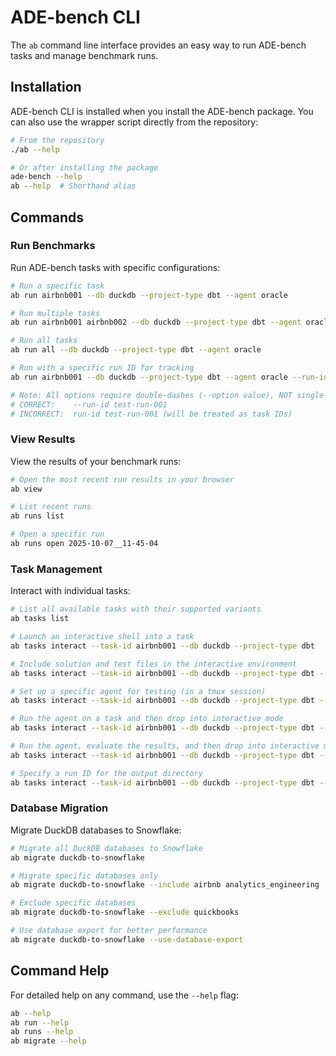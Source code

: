 # ADE-bench CLI

The `ab` command line interface provides an easy way to run ADE-bench tasks and manage benchmark runs.

## Installation

ADE-bench CLI is installed when you install the ADE-bench package. You can also use the wrapper script directly from the repository:

```bash
# From the repository
./ab --help

# Or after installing the package
ade-bench --help
ab --help  # Shorthand alias
```

## Commands

### Run Benchmarks

Run ADE-bench tasks with specific configurations:

```bash
# Run a specific task
ab run airbnb001 --db duckdb --project-type dbt --agent oracle

# Run multiple tasks
ab run airbnb001 airbnb002 --db duckdb --project-type dbt --agent oracle

# Run all tasks
ab run all --db duckdb --project-type dbt --agent oracle

# Run with a specific run ID for tracking
ab run airbnb001 --db duckdb --project-type dbt --agent oracle --run-id my-experiment-001

# Note: All options require double-dashes (--option value), NOT single-dash or no dash
# CORRECT:    --run-id test-run-001
# INCORRECT:  run-id test-run-001 (will be treated as task IDs)
```

### View Results

View the results of your benchmark runs:

```bash
# Open the most recent run results in your browser
ab view

# List recent runs
ab runs list

# Open a specific run
ab runs open 2025-10-07__11-45-04
```

### Task Management

Interact with individual tasks:

```bash
# List all available tasks with their supported variants
ab tasks list

# Launch an interactive shell into a task
ab tasks interact --task-id airbnb001 --db duckdb --project-type dbt

# Include solution and test files in the interactive environment
ab tasks interact --task-id airbnb001 --db duckdb --project-type dbt --include-all

# Set up a specific agent for testing (in a tmux session)
ab tasks interact --task-id airbnb001 --db duckdb --project-type dbt --agent claude-code

# Run the agent on a task and then drop into interactive mode
ab tasks interact --task-id airbnb001 --db duckdb --project-type dbt --agent claude-code --step post-agent

# Run the agent, evaluate the results, and then drop into interactive mode
ab tasks interact --task-id airbnb001 --db duckdb --project-type dbt --agent claude-code --step post-eval

# Specify a run ID for the output directory
ab tasks interact --task-id airbnb001 --db duckdb --project-type dbt --run-id debug-session
```

### Database Migration

Migrate DuckDB databases to Snowflake:

```bash
# Migrate all DuckDB databases to Snowflake
ab migrate duckdb-to-snowflake

# Migrate specific databases only
ab migrate duckdb-to-snowflake --include airbnb analytics_engineering

# Exclude specific databases
ab migrate duckdb-to-snowflake --exclude quickbooks

# Use database export for better performance
ab migrate duckdb-to-snowflake --use-database-export
```

## Command Help

For detailed help on any command, use the `--help` flag:

```bash
ab --help
ab run --help
ab runs --help
ab migrate --help
```